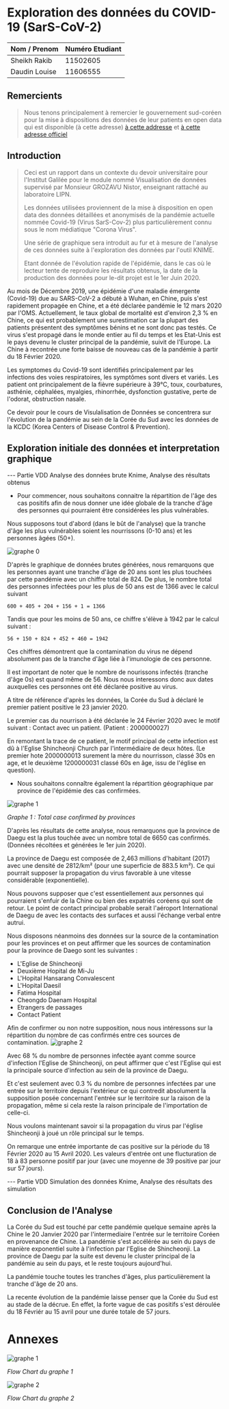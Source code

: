 # Exploration des données du COVID-19 (SarS-CoV-2) #

| Nom / Prenom   | Numéro Etudiant |
| -------------- | --------------- |
| Sheikh Rakib   | 11502605        |
| Daudin Louise  | 11606555       |

## Remercients ##

>  Nous tenons principalement à remercier le gouvernement sud-coréen pour la mise à dispositions des données de leur patients en open data qui est disponible (à cette adresse) [à cette addresse](https://github.com/jihoo-kim/Data-Science-for-COVID-19) et [à cette adresse officiel](http://www.cdc.go.kr/)


## Introduction ##

>Ceci est un rapport dans un contexte du devoir universitaire pour l'Institut Galilée pour le module nommé Visualisation de données supervisé par Monsieur GROZAVU Nistor, enseignant rattaché au laboratoire LIPN.
>
>Les données utilisées proviennent de la mise à disposition en open data des données détaillées et anonymisés de la pandémie actuelle nommée Covid-19 (Virus SarS-Cov-2) plus particulièrement connu sous le nom médiatique "Corona Virus".
>
>Une série de graphique sera introduit au fur et à mesure de l'analyse de ces données suite à l'exploration des données par l'outil KNIME.
>
>Etant donnée de l'évolution rapide de l'épidémie, dans le cas où le lecteur tente de reproduire les résultats obtenus, la date de la production des données pour le-dit projet est le 1er Juin 2020.

Au mois de Décembre 2019, une épidémie d'une maladie émergente (Covid-19) due au SARS-CoV-2 a débuté à Wuhan, en Chine, puis s'est rapidement propagée en Chine, et a été déclarée pandémie le 12 mars 2020 par l'OMS. Actuellement, le taux global de mortalité est d'environ 2,3 % en Chine, ce qui est probablement une surestimation car la plupart des patients présentent des symptômes bénins et ne sont donc pas testés. Ce virus s'est propagé dans le monde entier au fil du temps et les Etat-Unis est le pays devenu le cluster principal de la pandémie, suivit de l'Europe. La Chine à recontrée une forte baisse de nouveau cas de la pandémie à partir du 18 Février 2020.

Les symptomes du Covid-19 sont identifiés principalement par les infections des voies respiratoires, les symptômes sont divers et variés. Les patient ont principalement de la fièvre supérieure à 39°C, toux, courbatures, asthénie, céphalées, myalgies, rhinorrhée, dysfonction gustative, perte de l'odorat, obstruction nasale.

Ce devoir pour le cours de Visulalisation de Données se concentrera sur l'évolution de la pandémie au sein de la Corée du Sud avec les données de la KCDC (Korea Centers of Disease Control & Prevention).

## Exploration initiale des données et interpretation graphique ##

--- Partie VDD Analyse des données brute Knime, Analyse des résultats obtenus

*   Pour commencer, nous souhaitons connaitre la répartition de l'âge des cas positifs afin de nous donner une idée globale de la tranche d'âge des personnes qui pourraient être considérées les plus vulnérables.

Nous supposons tout d'abord (dans le bût de l'analyse) que la tranche d'âge les plus vulnérables soient les nourrissons (0-10 ans) et les personnes âgées (50+).

![graphe 0](img/Chart0.jpg)

D'après le graphique de données brutes générées, nous remarquons que les personnes ayant une tranche d'âge de 20 ans sont les plus touchées par cette pandémie avec un chiffre total de 824.
De plus, le nombre total des personnes infectées pour les plus de 50 ans est de 1366 avec le calcul suivant

```
600 + 405 + 204 + 156 + 1 = 1366
```

Tandis que pour les moins de 50 ans, ce chiffre s'élève à 1942 par le calcul suivant :

```
56 + 150 + 824 + 452 + 460 = 1942
```

Ces chiffres démontrent que la contamination du virus ne dépend absolument pas de la tranche d'âge liée à l'imunologie de ces personne.

Il est important de noter que le nombre de nourissons infectés (tranche d'âge 0s) est quand même de 56. Nous nous interessons donc aux dates auxquelles ces personnes ont été déclarée positive au virus.

A titre de référence d'après les données, la Corée du Sud à déclaré le premier patient positive le 23 janvier 2020.

Le premier cas du nourrison à été déclarée le 24 Février 2020 avec le motif suivant : Contact avec un patient. (Patient : 2000000027)

En remontant la trace de ce patient, le motif principal de cette infection est dû à l'Eglise Shincheonji Church par l'intermédiaire de deux hôtes. (Le premier hote 2000000013 surement la mère du nourrisson, classé 30s en age, et le deuxième 1200000031 classé 60s en âge, issu de l'église en question).

*   Nous souhaitons connaître également la répartition géographique par province de l'épidémie des cas confirmées.

![graphe 1](img/Chart1.jpg)

*Graphe 1 : Total case confirmed by provinces*

D'après les résultats de cette analyse, nous remarquons que la province de Daegu est la plus touchée avec un nombre total de 6650 cas confirmés. (Données récoltées et générées le 1er juin 2020).

La province de Daegu est composée de 2,463 millions d'habitant (2017) avec une densité de 2812/km² (pour une superficie de 883.5 km²). Ce qui pourrait supposer la propagation du virus favorable à une vitesse considérable (exponentielle).

Nous pouvons supposer que c'est essentiellement aux personnes qui pourraient s'enfuir de la Chine ou bien des expatriés coréens qui sont de retour. Le point de contact principal probable serait l'aéroport International de Daegu de avec les contacts des surfaces et aussi l'échange verbal entre autrui.

Nous disposons néanmoins des données sur la source de la contamination pour les provinces et on peut affirmer que les sources de contamination pour la province de Daego sont les suivantes :

*   L'Eglise de Shincheonji
*   Deuxième Hopital de Mi-Ju
*   L'Hopital Hansarang Convalescent
*   L'Hopital Daesil
*   Fatima Hospital
*   Cheongdo Daenam Hospital
*   Etrangers de passages
*   Contact Patient

Afin de confirmer ou non notre supposition, nous nous intéressons sur la répartition du nombre de cas confirmés entre ces sources de contamination.
![graphe 2](img/Chart2.jpg)

Avec 68 % du nombre de personnes infectée ayant comme source d'infection l'Eglise de Shincheonji, on peut affirmer que c'est l'Eglise qui est la principale source d'infection au sein de la province de Daegu.

Et c'est seulement avec 0.3 % du nombre de personnes infectées par une entrée sur le territoire depuis l'extérieur ce qui contredit absolument la supposition posée concernant l'entrée sur le territoire sur la raison de la propagation, même si cela reste la raison principale de l'importation de celle-ci.

Nous voulons maintenant savoir si la propagation du virus par l'église Shincheonji à joué un rôle principal sur le temps.

On remarque une entrée importante de cas positive sur la période du 18 Février 2020 au 15 Avril 2020. Les valeurs d'entrée ont une flucturation de 18 à 83 personne positif par jour (avec une moyenne de 39 positive par jour sur 57 jours).

--- Partie VDD Simulation des données Knime, Analyse des résultats des simulation


## Conclusion de l'Analyse ##

La Corée du Sud est touché par cette pandémie quelque semaine après la Chine le 20 Janvier 2020 par l'intermediaire l'entrée sur le territoire Coréen en provenance de Chine. La pandémie s'est accélérée au sein du pays de manière exponentiel suite à l'infection par l'Eglise de Shincheonji. La province de Daegu par la suite est devenu le cluster principal de la pandémie au sein du pays, et le reste toujours aujourd'hui.

La pandémie touche toutes les tranches d'âges, plus particulièrement la tranche d'âge de 20 ans.

La recente évolution de la pandémie laisse penser que la Corée du Sud est au stade de la décrue. En effet, la forte vague de cas positifs s'est déroulée du 18 Févriér au 15 avril pour une durée totale de 57 jours.


# Annexes #

![graphe 1](img/FlowChart1.jpg)

*Flow Chart  du graphe 1*

![graphe 2](img/FlowChart2.jpg)

*Flow Chart  du graphe 2*
